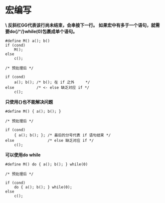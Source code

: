 # 宏编写
**\ 反斜杠GG代表该行尚未结束，会串接下一行。**
**如果宏中有多于一个语句，就需要do{/*****/}while(0)包裹成单个语句。**
```
#define M() a(); b()
if (cond)
    M();
else
    c();

/* 预处理后 */

if (cond)
    a(); b(); /* b(); 在 if 之外     */
else          /* <- else 缺乏对应 if */
    c();
```
**只使用{}也不能解决问题**
```
#define M() { a(); b(); }

/* 预处理后 */

if (cond)
    { a(); b(); }; /* 最后的分号代表 if 语句结束 */
else               /* else 缺乏对应 if */
    c(); 
```
**可以使用do while**
```
#define M() do { a(); b(); } while(0)

/* 预处理后 */

if (cond)
    do { a(); b(); } while(0);
else
    c();

```